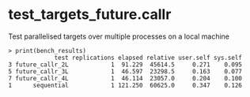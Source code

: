 # test_targets_future.callr
Test parallelised targets over multiple processes on a local machine


```
> print(bench_results)
             test replications elapsed relative user.self sys.self
3 future_callr_2L            1  91.229  45614.5     0.271    0.095
5 future_callr_3L            1  46.597  23298.5     0.163    0.077
7 future_callr_4L            1  46.114  23057.0     0.204    0.100
1      sequential            1 121.250  60625.0     0.347    0.126
```
